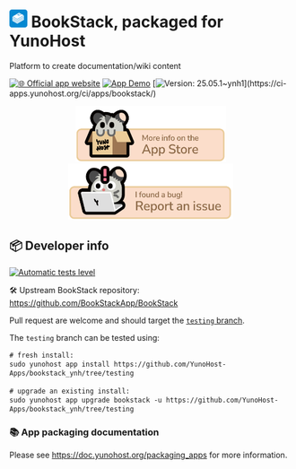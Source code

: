 <!--
N.B.: This README was automatically generated by <https://github.com/YunoHost/apps_tools/blob/main/readme_generator>
It shall NOT be edited by hand.
-->

<h1>
  <img src="https://raw.githubusercontent.com/YunoHost/apps/main/logos/bookstack.png" width="32px" alt="Logo of BookStack">
  BookStack, packaged for YunoHost
</h1>

Platform to create documentation/wiki content

[![🌐 Official app website](https://img.shields.io/badge/Official_app_website-darkgreen?style=for-the-badge)](https://www.bookstackapp.com)
[![App Demo](https://img.shields.io/badge/App_Demo-blue?style=for-the-badge)](https://demo.bookstackapp.com)
[![Version: 25.05.1~ynh1](https://img.shields.io/badge/Version-25.05.1~ynh1-rgba(0,150,0,1)?style=for-the-badge)](https://ci-apps.yunohost.org/ci/apps/bookstack/)

<div align="center">
<a href="https://apps.yunohost.org/app/bookstack"><img height="100px" src="https://github.com/YunoHost/yunohost-artwork/raw/refs/heads/main/badges/neopossum-badges/badge_more_info_on_the_appstore.svg"/></a>
<a href="https://github.com/YunoHost-Apps/bookstack_ynh/issues"><img height="100px" src="https://github.com/YunoHost/yunohost-artwork/raw/refs/heads/main/badges/neopossum-badges/badge_report_an_issue.svg"/></a>
</div>

## 📦 Developer info

[![Automatic tests level](https://apps.yunohost.org/badge/cilevel/bookstack)](https://ci-apps.yunohost.org/ci/apps/bookstack/)

🛠️ Upstream BookStack repository: <https://github.com/BookStackApp/BookStack>

Pull request are welcome and should target the [`testing` branch](https://github.com/YunoHost-Apps/bookstack_ynh/tree/testing).

The `testing` branch can be tested using:
```
# fresh install:
sudo yunohost app install https://github.com/YunoHost-Apps/bookstack_ynh/tree/testing

# upgrade an existing install:
sudo yunohost app upgrade bookstack -u https://github.com/YunoHost-Apps/bookstack_ynh/tree/testing
```

### 📚 App packaging documentation

Please see <https://doc.yunohost.org/packaging_apps> for more information.